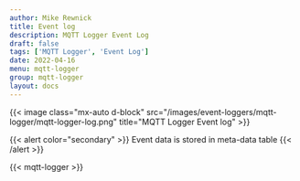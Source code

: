 ```yaml
---
author: Mike Rewnick
title: Event log
description: MQTT Logger Event Log
draft: false
tags: ['MQTT Logger', 'Event Log']
date: 2022-04-16
menu: mqtt-logger
group: mqtt-logger
layout: docs
---
```


{{< image class="mx-auto d-block"  src="/images/event-loggers/mqtt-logger/mqtt-logger-log.png" title="MQTT Logger Event log" >}}

{{< alert color="secondary" >}}
Event data is stored in meta-data table
{{< /alert >}}

{{< mqtt-logger >}}

